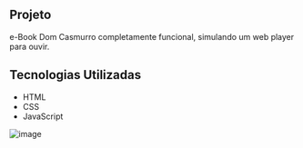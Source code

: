 ## Projeto 
e-Book Dom Casmurro completamente funcional, simulando um web player para ouvir.

## Tecnologias Utilizadas
- HTML
- CSS
- JavaScript

![image](https://github.com/gabspock/ebookDomCasmurro/assets/121103059/55a69a79-fb1e-4e4e-baac-137341b17295)

